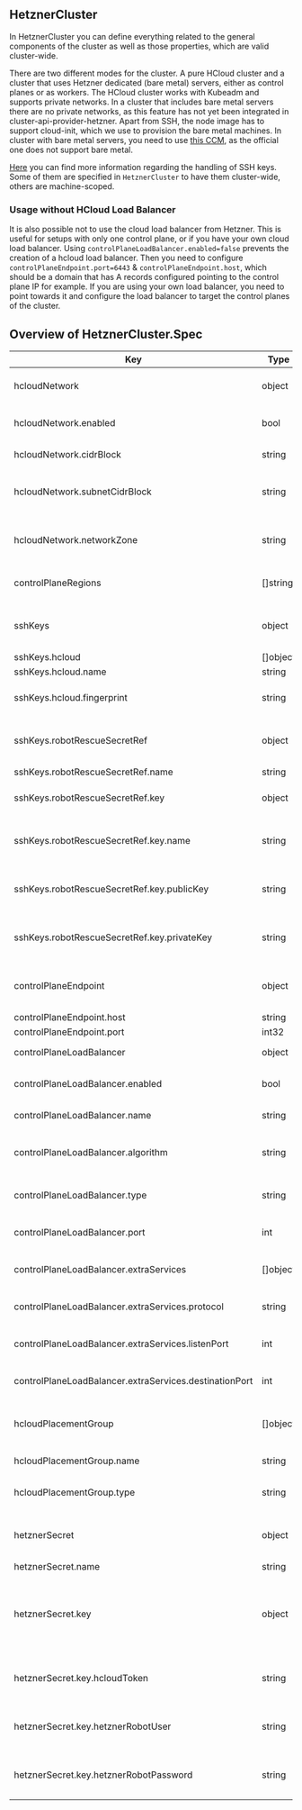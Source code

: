 ## HetznerCluster

In HetznerCluster you can define everything related to the general components of the cluster as well as those properties, which are valid cluster-wide.

There are two different modes for the cluster. A pure HCloud cluster and a cluster that uses Hetzner dedicated (bare metal) servers, either as control planes or as workers. The HCloud cluster works with Kubeadm and supports private networks. In a cluster that includes bare metal servers there are no private networks, as this feature has not yet been integrated in cluster-api-provider-hetzner. Apart from SSH, the node image has to support cloud-init, which we use to provision the bare metal machines. In cluster with bare metal servers, you need to use [this CCM](https://github.com/syself/hetzner-cloud-controller-manager), as the official one does not support bare metal.

[Here](/docs/topics/managing-ssh-keys.md) you can find more information regarding the handling of SSH keys. Some of them are specified in ```HetznerCluster``` to have them cluster-wide, others are machine-scoped.

### Usage without HCloud Load Balancer
It is also possible not to use the cloud load balancer from Hetzner. This is useful for setups with only one control plane, or if you have your own cloud load balancer. Using `controlPlaneLoadBalancer.enabled=false` prevents the creation of a hcloud load balancer. Then you need to configure `controlPlaneEndpoint.port=6443` & `controlPlaneEndpoint.host`, which should be a domain that has A records configured pointing to the control plane IP for example. If you are using your own load balancer, you need to point towards it and configure the load balancer to target the control planes of the cluster. 

## Overview of HetznerCluster.Spec
| Key | Type | Default | Required | Description |
|-----|-----|------|---------|-------------|
| hcloudNetwork | object |  | no | Specifies details about Hetzner cloud private networks |
| hcloudNetwork.enabled | bool |  | yes| States whether network should be enabled or disabled |
| hcloudNetwork.cidrBlock | string | "10.0.0.0/16" | no | Defines the CIDR block |
| hcloudNetwork.subnetCidrBlock | string | "10.0.0.0/24" | no | Defines the CIDR block of the subnet. Note that one subnet ist required |
| hcloudNetwork.networkZone | string | "eu-central" | no | Defines the network zone. Must be eu-central, us-east or us-west |
| controlPlaneRegions | []string | []string{fsn1} | no | This is the base for the failureDomains of the cluster |
| sshKeys | object | | no | Cluster-wide SSH keys that serve as default for machines as well |
| sshKeys.hcloud | []object | | no | SSH keys for hcloud |
| sshKeys.hcloud.name | string | | yes | Name of SSH key |
| sshKeys.hcloud.fingerprint | string | | no| Fingerprint of SSH key - used by the controller |
| sshKeys.robotRescueSecretRef | object | | no | Reference to the secret where the SSH key for the rescue system is stored |
| sshKeys.robotRescueSecretRef.name | string | | yes | Name of the secret |
| sshKeys.robotRescueSecretRef.key | object | | yes | Details about the keys used in the data of the secret |
| sshKeys.robotRescueSecretRef.key.name | string | | yes | Name is the key in the secret's data where the SSH key's name is stored |
| sshKeys.robotRescueSecretRef.key.publicKey | string | | yes | PublicKey is the key in the secret's data where the SSH key's public key is stored |
| sshKeys.robotRescueSecretRef.key.privateKey | string | | yes | PrivateKey is the key in the secret's data where the SSH key's private key is stored |
| controlPlaneEndpoint | object | | no | Set by the controller. It is the endpoint to communicate with the control plane |
| controlPlaneEndpoint.host | string | | yes | Defines host |
| controlPlaneEndpoint.port | int32 | | yes | Defines port |
|controlPlaneLoadBalancer | object | | yes | Defines specs of load balancer |
|controlPlaneLoadBalancer.enabled | bool | true | no | Specifies if a load balancer should be created |
|controlPlaneLoadBalancer.name | string | | no | Name of load balancer |
 |controlPlaneLoadBalancer.algorithm | string | round_robin | no | Type of load balancer algorithm. Either round_robin or least_connections |
|controlPlaneLoadBalancer.type | string | lb11 | no | Type of load balancer. One of lb11, lb21, lb31 |
|controlPlaneLoadBalancer.port| int | 6443 | no | Load balancer port. Must be in range 1-65535 |
|controlPlaneLoadBalancer.extraServices| []object | | no | Defines extra services of load balancer |
|controlPlaneLoadBalancer.extraServices.protocol | string | | yes | Defines protocol. Must be one of https, http, or tcp |
|controlPlaneLoadBalancer.extraServices.listenPort | int | | yes | Defines listen port. Must be in range 1-65535 |
|controlPlaneLoadBalancer.extraServices.destinationPort | int | | yes | Defines destination port. Must be in range 1-65535 |
|hcloudPlacementGroup | []object | | no | List of placement groups that should be defined in Hetzner API | 
|hcloudPlacementGroup.name | string | | yes | Name of placement group | 
|hcloudPlacementGroup.type | string | type | no | Type of placement group. Hetzner only supports 'spread' | 
| hetznerSecret | object |  | yes | Reference to secret where Hetzner API credentials are stored |
| hetznerSecret.name | string |  | yes | Name of secret |
| hetznerSecret.key | object |  | yes | Reference to the keys that are used in the secret, either `hcloudToken` or `hetznerRobotUser` and `hetznerRobotPassword` need to be specified |
| hetznerSecret.key.hcloudToken | string |  | no | Name of the key where the token for the Hetzner Cloud API is stored |
| hetznerSecret.key.hetznerRobotUser | string |  | no | Name of the key where the username for the Hetzner Robot API is stored |
| hetznerSecret.key.hetznerRobotPassword | string |  | no | Name of the key where the password for the Hetzner Robot API is stored |

